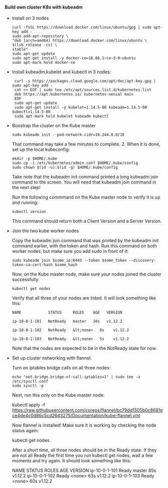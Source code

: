 #### Build own cluster K8s with kubeadm

- Install on 3 nodes

      curl -fsSL https://download.docker.com/linux/ubuntu/gpg | sudo apt-key add -
      sudo add-apt-repository \
      "deb [arch=amd64] https://download.docker.com/linux/ubuntu \
      $(lsb_release -cs) \
      stable"
      sudo apt-get update
      sudo apt-get install -y docker-ce=18.06.1~ce~3-0~ubuntu
      sudo apt-mark hold docker-ce

- Install kubeadm,kubelet and kubectl in 3 nodes:

       curl -s https://packages.cloud.google.com/apt/doc/apt-key.gpg | sudo apt-key add -
       cat << EOF | sudo tee /etc/apt/sources.list.d/kubernetes.list
       deb https://apt.kubernetes.io/ kubernetes-xenial main
       EOF
       sudo apt-get update
       sudo apt-get install -y kubelet=1.14.5-00 kubeadm=1.14.5-00 kubectl=1.14.5-00
       sudo apt-mark hold kubelet kubeadm kubectl

- Boostrap the cluster on the Kube master

      sudo kubeadm init --pod-network-cidr=10.244.0.0/16
    That command may take a few minutes to complete. 2. When it is done, set up the local kubeconfig:
    
      mkdir -p $HOME/.kube
      sudo cp -i /etc/kubernetes/admin.conf $HOME/.kube/config
      sudo chown $(id -u):$(id -g) $HOME/.kube/config
    Take note that the kubeadm init command printed a long kubeadm join command to the screen. You will need that kubeadm join command in the next step!
    
    Run the following commmand on the Kube master node to verify it is up and running:
     
      kubectl version 

     This command should return both a Client Version and a Server Version.


- Join the two kube worker nodes

  Copy the kubeadm join command that was printed by the kubeadm init command earlier, with the token and hash. Run this command on both worker nodes, but make sure you add sudo in front of it:
  
      sudo kubeadm join $some_ip:6443 --token $some_token --discovery-token-ca-cert-hash $some_hash
  
   Now, on the Kube master node, make sure your nodes joined the cluster successfully:
  
      kubectl get nodes

   Verify that all three of your nodes are listed. It will look something like this:

      NAME            STATUS     ROLES    AGE   VERSION
     
      ip-10-0-1-101   NotReady   master   30s   v1.12.2
     
      ip-10-0-1-102   NotReady   &lt;none>   8s    v1.12.2
     
      ip-10-0-1-103   NotReady   &lt;none>   5s    v1.12.2

  Note that the nodes are expected to be in the NotReady state for now.


- Set up cluster networking with flannel.
  

   Turn on iptables bridge calls on all three nodes:
 
      echo "net.bridge.bridge-nf-call-iptables=1" | sudo tee -a /etc/sysctl.conf
      sudo sysctl -p

   Next, run this only on the Kube master node:

    kubectl apply -f https://raw.githubusercontent.com/coreos/flannel/bc79dd1505b0c8681ece4de4c0d86c5cd2643275/Documentation/kube-flannel.yml

   Now flannel is installed! Make sure it is working by checking the node status again:

    kubectl get nodes

   After a short time, all three nodes should be in the Ready state. If they are not all Ready the first time you run kubectl get nodes, wait a few moments and try again. It should look something like this:

    NAME            STATUS   ROLES    AGE   VERSION
    ip-10-0-1-101   Ready    master   85s   v1.12.2
    ip-10-0-1-102   Ready    &lt;none>   63s   v1.12.2
    ip-10-0-1-103   Ready    &lt;none>   60s   v1.12.2
